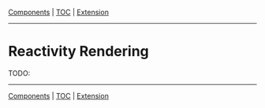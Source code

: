 [Components](composite.md) | [TOC](README.md#reactivity-rendering) | [Extension](extension.md)
- - -

# Reactivity Rendering

TODO:


- - -

[Components](composite.md) | [TOC](README.md#reactivity-rendering) | [Extension](extension.md)
